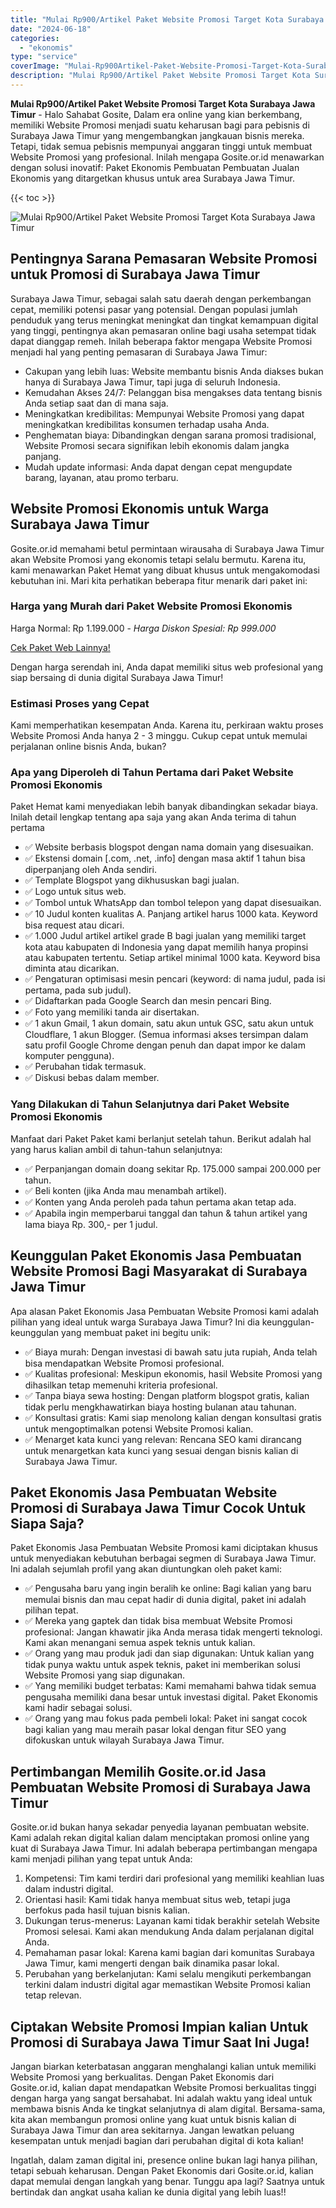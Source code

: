```yaml
---
title: "Mulai Rp900/Artikel Paket Website Promosi Target Kota Surabaya Jawa Timur"
date: "2024-06-18"
categories: 
  - "ekonomis"
type: "service"
coverImage: "Mulai-Rp900Artikel-Paket-Website-Promosi-Target-Kota-Surabaya-Jawa-Timur.png"
description: "Mulai Rp900/Artikel Paket Website Promosi Target Kota Surabaya Jawa Timur. Ingatlah, dalam zaman digital ini, presence online bukan lagi hanya pilihan, tetap..."
---
```


**Mulai Rp900/Artikel Paket Website Promosi Target Kota Surabaya Jawa Timur** - Halo Sahabat Gosite, Dalam era online yang kian berkembang, memiliki Website Promosi menjadi suatu keharusan bagi para pebisnis di Surabaya Jawa Timur yang mengembangkan jangkauan bisnis mereka. Tetapi, tidak semua pebisnis mempunyai anggaran tinggi untuk membuat Website Promosi yang profesional. Inilah mengapa Gosite.or.id menawarkan dengan solusi inovatif: Paket Ekonomis Pembuatan Pembuatan Jualan Ekonomis yang ditargetkan khusus untuk area Surabaya Jawa Timur.

{{< toc >}}

![Mulai Rp900/Artikel Paket Website Promosi Target Kota Surabaya Jawa Timur](/images/ekonomis/Mulai-Rp900Artikel-Paket-Website-Promosi-Target-Kota-Surabaya-Jawa-Timur.png)

## Pentingnya Sarana Pemasaran Website Promosi untuk Promosi di Surabaya Jawa Timur

Surabaya Jawa Timur, sebagai salah satu daerah dengan perkembangan cepat, memiliki potensi pasar yang potensial. Dengan populasi jumlah penduduk yang terus meningkat meningkat dan tingkat kemampuan digital yang tinggi, pentingnya akan pemasaran online bagi usaha setempat tidak dapat dianggap remeh. Inilah beberapa faktor mengapa Website Promosi menjadi hal yang penting pemasaran di Surabaya Jawa Timur:

- Cakupan yang lebih luas: Website membantu bisnis Anda diakses bukan hanya di Surabaya Jawa Timur, tapi juga di seluruh Indonesia.
- Kemudahan Akses 24/7: Pelanggan bisa mengakses data tentang bisnis Anda setiap saat dan di mana saja.
- Meningkatkan kredibilitas: Mempunyai Website Promosi yang dapat meningkatkan kredibilitas konsumen terhadap usaha Anda.
- Penghematan biaya: Dibandingkan dengan sarana promosi tradisional, Website Promosi secara signifikan lebih ekonomis dalam jangka panjang.
- Mudah update informasi: Anda dapat dengan cepat mengupdate barang, layanan, atau promo terbaru.

## Website Promosi Ekonomis untuk Warga Surabaya Jawa Timur

Gosite.or.id memahami betul permintaan wirausaha di Surabaya Jawa Timur akan Website Promosi yang ekonomis tetapi selalu bermutu. Karena itu, kami menawarkan Paket Hemat yang dibuat khusus untuk mengakomodasi kebutuhan ini. Mari kita perhatikan beberapa fitur menarik dari paket ini:

### Harga yang Murah dari Paket Website Promosi Ekonomis

<a class="cta-button">Harga Normal: Rp 1.199.000 - <em>Harga Diskon Spesial: Rp 999.000</em></a>

<a href="/jasa-web/" class="cta-button">Cek Paket Web Lainnya!</a>

Dengan harga serendah ini, Anda dapat memiliki situs web profesional yang siap bersaing di dunia digital Surabaya Jawa Timur!

### Estimasi Proses yang Cepat

Kami memperhatikan kesempatan Anda. Karena itu, perkiraan waktu proses Website Promosi Anda hanya 2 - 3 minggu. Cukup cepat untuk memulai perjalanan online bisnis Anda, bukan?

### Apa yang Diperoleh di Tahun Pertama dari Paket Website Promosi Ekonomis

Paket Hemat kami menyediakan lebih banyak dibandingkan sekadar biaya. Inilah detail lengkap tentang apa saja yang akan Anda terima di tahun pertama

- ✅ Website berbasis blogspot dengan nama domain yang disesuaikan.
- ✅ Ekstensi domain \[.com, .net, .info\] dengan masa aktif 1 tahun bisa diperpanjang oleh Anda sendiri.
- ✅ Template Blogspot yang dikhususkan bagi jualan.
- ✅ Logo untuk situs web.
- ✅ Tombol untuk WhatsApp dan tombol telepon yang dapat disesuaikan.
- ✅ 10 Judul konten kualitas A. Panjang artikel harus 1000 kata. Keyword bisa request atau dicari.
- ✅ 1.000 Judul artikel artikel grade B bagi jualan yang memiliki target kota atau kabupaten di Indonesia yang dapat memilih hanya propinsi atau kabupaten tertentu. Setiap artikel minimal 1000 kata. Keyword bisa diminta atau dicarikan.
- ✅ Pengaturan optimisasi mesin pencari (keyword: di nama judul, pada isi pertama, pada sub judul).
- ✅ Didaftarkan pada Google Search dan mesin pencari Bing.
- ✅ Foto yang memiliki tanda air disertakan.
- ✅ 1 akun Gmail, 1 akun domain, satu akun untuk GSC, satu akun untuk Cloudflare, 1 akun Blogger. (Semua informasi akses tersimpan dalam satu profil Google Chrome dengan penuh dan dapat impor ke dalam komputer pengguna).
- ✅ Perubahan tidak termasuk.
- ✅ Diskusi bebas dalam member.

### Yang Dilakukan di Tahun Selanjutnya dari Paket Website Promosi Ekonomis

Manfaat dari Paket Paket kami berlanjut setelah tahun. Berikut adalah hal yang harus kalian ambil di tahun-tahun selanjutnya:

- ✅ Perpanjangan domain doang sekitar Rp. 175.000 sampai 200.000 per tahun.
- ✅ Beli konten (jika Anda mau menambah artikel).
- ✅ Konten yang Anda peroleh pada tahun pertama akan tetap ada.
- ✅ Apabila ingin memperbarui tanggal dan tahun & tahun artikel yang lama biaya Rp. 300,- per 1 judul.

## Keunggulan Paket Ekonomis Jasa Pembuatan Website Promosi Bagi Masyarakat di Surabaya Jawa Timur

Apa alasan Paket Ekonomis Jasa Pembuatan Website Promosi kami adalah pilihan yang ideal untuk warga Surabaya Jawa Timur? Ini dia keunggulan-keunggulan yang membuat paket ini begitu unik:

- ✅ Biaya murah: Dengan investasi di bawah satu juta rupiah, Anda telah bisa mendapatkan Website Promosi profesional.
- ✅ Kualitas profesional: Meskipun ekonomis, hasil Website Promosi yang dihasilkan tetap memenuhi kriteria profesional.
- ✅ Tanpa biaya sewa hosting: Dengan platform blogspot gratis, kalian tidak perlu mengkhawatirkan biaya hosting bulanan atau tahunan.
- ✅ Konsultasi gratis: Kami siap menolong kalian dengan konsultasi gratis untuk mengoptimalkan potensi Website Promosi kalian.
- ✅ Menarget kata kunci yang relevan: Rencana SEO kami dirancang untuk menargetkan kata kunci yang sesuai dengan bisnis kalian di Surabaya Jawa Timur.

## Paket Ekonomis Jasa Pembuatan Website Promosi di Surabaya Jawa Timur Cocok Untuk Siapa Saja?

Paket Ekonomis Jasa Pembuatan Website Promosi kami diciptakan khusus untuk menyediakan kebutuhan berbagai segmen di Surabaya Jawa Timur. Ini adalah sejumlah profil yang akan diuntungkan oleh paket kami:

- ✅ Pengusaha baru yang ingin beralih ke online: Bagi kalian yang baru memulai bisnis dan mau cepat hadir di dunia digital, paket ini adalah pilihan tepat.
- ✅ Mereka yang gaptek dan tidak bisa membuat Website Promosi profesional: Jangan khawatir jika Anda merasa tidak mengerti teknologi. Kami akan menangani semua aspek teknis untuk kalian.
- ✅ Orang yang mau produk jadi dan siap digunakan: Untuk kalian yang tidak punya waktu untuk aspek teknis, paket ini memberikan solusi Website Promosi yang siap digunakan.
- ✅ Yang memiliki budget terbatas: Kami memahami bahwa tidak semua pengusaha memiliki dana besar untuk investasi digital. Paket Ekonomis kami hadir sebagai solusi.
- ✅ Orang yang mau fokus pada pembeli lokal: Paket ini sangat cocok bagi kalian yang mau meraih pasar lokal dengan fitur SEO yang difokuskan untuk wilayah Surabaya Jawa Timur.

## Pertimbangan Memilih Gosite.or.id Jasa Pembuatan Website Promosi di Surabaya Jawa Timur

Gosite.or.id bukan hanya sekadar penyedia layanan pembuatan website. Kami adalah rekan digital kalian dalam menciptakan promosi online yang kuat di Surabaya Jawa Timur. Ini adalah beberapa pertimbangan mengapa kami menjadi pilihan yang tepat untuk Anda:

1. Kompetensi: Tim kami terdiri dari profesional yang memiliki keahlian luas dalam industri digital.
2. Orientasi hasil: Kami tidak hanya membuat situs web, tetapi juga berfokus pada hasil tujuan bisnis kalian.
3. Dukungan terus-menerus: Layanan kami tidak berakhir setelah Website Promosi selesai. Kami akan mendukung Anda dalam perjalanan digital Anda.
4. Pemahaman pasar lokal: Karena kami bagian dari komunitas Surabaya Jawa Timur, kami mengerti dengan baik dinamika pasar lokal.
5. Perubahan yang berkelanjutan: Kami selalu mengikuti perkembangan terkini dalam industri digital agar memastikan Website Promosi kalian tetap relevan.

## Ciptakan Website Promosi Impian kalian Untuk Promosi di Surabaya Jawa Timur Saat Ini Juga!

Jangan biarkan keterbatasan anggaran menghalangi kalian untuk memiliki Website Promosi yang berkualitas. Dengan Paket Ekonomis dari Gosite.or.id, kalian dapat mendapatkan Website Promosi berkualitas tinggi dengan harga yang sangat bersahabat. Ini adalah waktu yang ideal untuk membawa bisnis Anda ke tingkat selanjutnya di alam digital. Bersama-sama, kita akan membangun promosi online yang kuat untuk bisnis kalian di Surabaya Jawa Timur dan area sekitarnya. Jangan lewatkan peluang kesempatan untuk menjadi bagian dari perubahan digital di kota kalian!

Ingatlah, dalam zaman digital ini, presence online bukan lagi hanya pilihan, tetapi sebuah keharusan. Dengan Paket Ekonomis dari Gosite.or.id, kalian dapat memulai dengan langkah yang benar. Tunggu apa lagi? Saatnya untuk bertindak dan angkat usaha kalian ke dunia digital yang lebih luas!!
